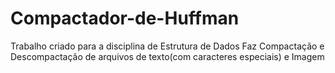 # Compactador-de-Huffman
Trabalho criado para a disciplina de Estrutura de Dados
Faz Compactação e Descompactação de arquivos de texto(com caracteres especiais) e Imagem
